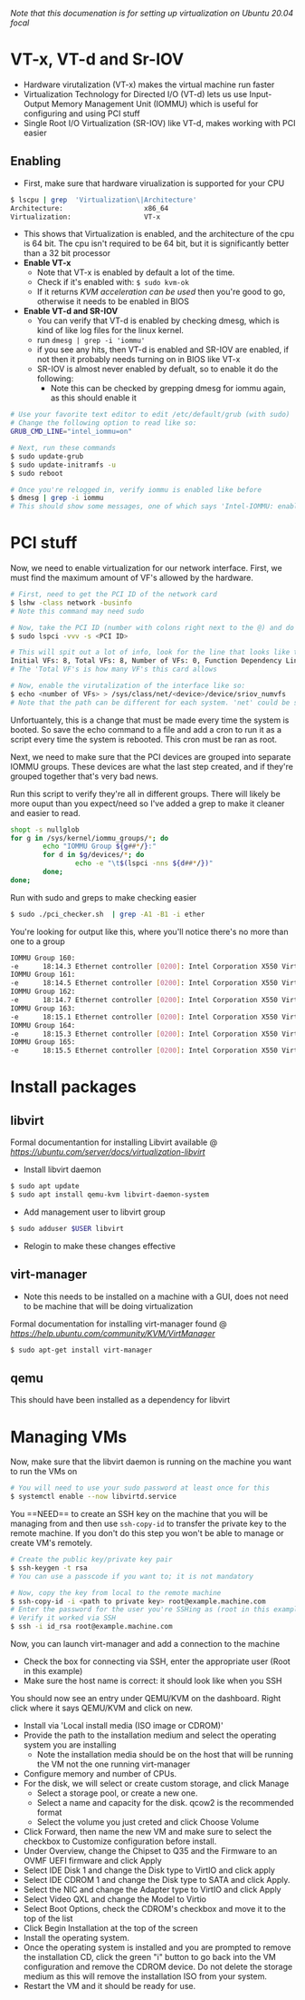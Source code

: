*Note that this documenation is for setting up virtualization on Ubuntu 20.04 focal*
# VT-x, VT-d and Sr-IOV
- Hardware virutalization (VT-x) makes the virtual machine run faster
- Virtualization Technology for Directed I/O (VT-d) lets us use Input-Output Memory Management Unit (IOMMU) which is useful for configuring and using PCI stuff
- Single Root I/O Virtualization (SR-IOV) like VT-d, makes working with PCI easier
## Enabling
- First, make sure that hardware virualization is supported for your CPU
```bash
$ lscpu | grep  'Virtualization\|Architecture'
Architecture:                    x86_64
Virtualization:                  VT-x
```
- This shows that Virtualization is enabled, and the architecture of the cpu is 64 bit. The cpu isn't required to be 64 bit, but it is significantly better than a 32 bit processor
- **Enable VT-x**
	- Note that VT-x is enabled by default a lot of the time. 
	- Check if it's enabled with: ```$ sudo kvm-ok```
	- If it returns *KVM acceleration can be used* then you're good to go, otherwise it needs to be enabled in BIOS
- **Enable VT-d and SR-IOV**
	- You can verify that VT-d is enabled by checking dmesg, which is kind of like log files for the linux kernel. 
	- run ```dmesg | grep -i 'iommu'```
	- if you see any hits, then VT-d is enabled and SR-IOV are enabled, if not then it probably needs turning on in BIOS like VT-x
	- SR-IOV is almost never enabled by defualt, so to enable it do the following:
		- Note this can be checked by grepping dmesg for iommu again, as this should enable it
```bash
# Use your favorite text editor to edit /etc/default/grub (with sudo)
# Change the following option to read like so:
GRUB_CMD_LINE="intel_iommu=on"

# Next, run these commands
$ sudo update-grub
$ sudo update-initramfs -u
$ sudo reboot

# Once you're relogged in, verify iommu is enabled like before
$ dmesg | grep -i iommu
# This should show some messages, one of which says 'Intel-IOMMU: enabled'
```

# PCI stuff
Now, we need to enable virtualization for our network interface. First, we must find the maximum amount of VF's allowed by the hardware.
```bash
# First, need to get the PCI ID of the network card
$ lshw -class network -businfo
# Note this command may need sudo

# Now, take the PCI ID (number with colons right next to the @) and do the following
$ sudo lspci -vvv -s <PCI ID>

# This will spit out a lot of info, look for the line that looks like this:
Initial VFs: 8, Total VFs: 8, Number of VFs: 0, Function Dependency Link: 00
# The 'Total VF's is how many VF's this card allows

# Now, enable the virutalization of the interface like so:
$ echo <number of VFs> > /sys/class/net/<device>/device/sriov_numvfs
# Note that the path can be different for each system. 'net' could be something like 'network' or something unrelated like 'ininiband' 
```
Unfortuantely, this is a change that must be made every time the system is booted. So save the echo command to a file and add a cron to run it as a script every time the system is rebooted. This cron must be ran as root.

Next, we need to make sure that the PCI devices are grouped into separate IOMMU groups. These devices are what the last step created, and if they're grouped together that's very bad news.

Run this script to verify they're all in different groups. There will likely be more ouput than you expect/need so I've added a grep to make it cleaner and easier to read.
```bash
shopt -s nullglob
for g in /sys/kernel/iommu_groups/*; do
        echo "IOMMU Group ${g##*/}:"
        for d in $g/devices/*; do
                echo -e "\t$(lspci -nns ${d##*/})"
        done;
done;
```
Run with sudo and greps to make checking easier
```bash
$ sudo ./pci_checker.sh  | grep -A1 -B1 -i ether
```
You're looking for output like this, where you'll notice there's no more than one to a group
```bash
IOMMU Group 160:
-e      18:14.3 Ethernet controller [0200]: Intel Corporation X550 Virtual Function [8086:1565]
IOMMU Group 161:
-e      18:14.5 Ethernet controller [0200]: Intel Corporation X550 Virtual Function [8086:1565]
IOMMU Group 162:
-e      18:14.7 Ethernet controller [0200]: Intel Corporation X550 Virtual Function [8086:1565]
IOMMU Group 163:
-e      18:15.1 Ethernet controller [0200]: Intel Corporation X550 Virtual Function [8086:1565]
IOMMU Group 164:
-e      18:15.3 Ethernet controller [0200]: Intel Corporation X550 Virtual Function [8086:1565]
IOMMU Group 165:
-e      18:15.5 Ethernet controller [0200]: Intel Corporation X550 Virtual Function [8086:1565]
```
# Install packages
## libvirt
Formal documentantion for installing Libvirt available @ *https://ubuntu.com/server/docs/virtualization-libvirt*
- Install libvirt daemon 
```bash
$ sudo apt update
$ sudo apt install qemu-kvm libvirt-daemon-system
```
- Add management user to libvirt group
```bash
$ sudo adduser $USER libvirt
```
- Relogin to make these changes effective
## virt-manager
- Note this needs to be installed on a machine with a GUI, does not need to be machine that will be doing virtualization

Formal documentation for installing virt-manager found @ *https://help.ubuntu.com/community/KVM/VirtManager*
```bash 
$ sudo apt-get install virt-manager
```
## qemu
This should have been installed as a dependency for libvirt

# Managing VMs
Now, make sure that the libvirt daemon is running on the machine you want to run the VMs on
```bash
# You will need to use your sudo password at least once for this
$ systemctl enable --now libvirtd.service
```
You ==NEED== to create an SSH key on the machine that you will be managing from and then use ```ssh-copy-id``` to transfer the private key to the remote machine. If you don't do this step you won't be able to manage or create VM's remotely.
```bash
# Create the public key/private key pair
$ ssh-keygen -t rsa
# You can use a passcode if you want to; it is not mandatory

# Now, copy the key from local to the remote machine
$ ssh-copy-id -i <path to private key> root@example.machine.com
# Enter the password for the user you're SSHing as (root in this example) and it should print a message asking you to try SSHing into the machine 
# Verify it worked via SSH
$ ssh -i id_rsa root@example.machine.com
```
Now, you can launch virt-manager and add a connection to the machine
- Check the box for connecting via SSH, enter the appropriate user (Root in this example) 
- Make sure the host name is correct: it should look like when you SSH

You should now see an entry under QEMU/KVM on the dashboard. Right click where it says QEMU/KVM and click on new.
- Install via 'Local install media (ISO image or CDROM)'
- Provide the path to the installation medium and select the operating system you are installing
	- Note the installation media should be on the host that will be running the VM not the one running virt-manager
- Configure memory and number of CPUs.
- For the disk, we will select or create custom storage, and click Manage
	- Select a storage pool, or create a new one.
	- Select a name and capacity for the disk. qcow2 is the recommended format
	- Select the volume you just creted and click Choose Volume
- Click Forward, then name the new VM and make sure to select the checkbox to Customize configuration before install.
- Under Overview, change the Chipset to Q35 and the Firmware to an OVMF UEFI firmware and click Apply
- Select IDE Disk 1 and change the Disk type to VirtIO and click apply
- Select IDE CDROM 1 and change the Disk type to SATA and click Apply.
- Select the NIC and change the Adapter type to VirtIO and click Apply
- Select Video QXL and change the Model to Virtio
- Select Boot Options, check the CDROM's checkbox and move it to the top of the list
- Click Begin Installation at the top of the screen
- Install the operating system.
- Once the operating system is installed and you are prompted to remove the installation CD, click the green "i" button to go back into the VM configuration and remove the CDROM device. Do not delete the storage medium as this will remove the installation ISO from your system.
- Restart the VM and it should be ready for use.